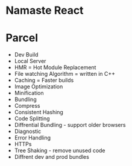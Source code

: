 # Namaste React

# Parcel

- Dev Build
- Local Server
- HMR = Hot Module Replacement
- File watching Algorithm = written in C++
- Caching = Faster builds
- Image Optimization
- Minification
- Bundling
- Compress
- Consistent Hashing
- Code Splitting
- Diffrential Bundling - support older browsers
- Diagnostic
- Error Handling
- HTTPs
- Tree Shaking - remove unused code 
- Diffrent dev and prod bundles
